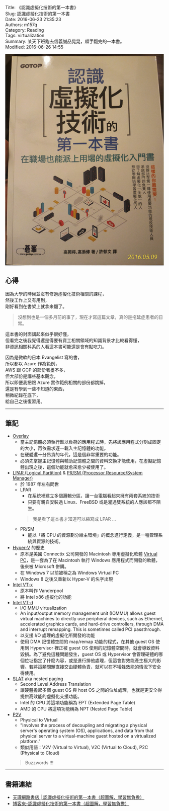 Title: 《認識虛擬化技術的第一本書》  
Slug: 認識虛擬化技術的第一本書  
Date: 2016-06-23 21:35:23  
Authors: m157q  
Category: Reading  
Tags: virtualization  
Summary: 某天下班跑去信義誠品晃晃，順手翻完的一本書。  
Modified: 2016-06-26 14:55  
  
  
![cover](/files/認識虛擬化技術的第一本書/cover.jpg)  
  
## 心得  
  
因為大學的時候並沒有修過虛擬化技術相關的課程，  
然後工作上又有用到，  
剛好看到在書架上就拿來翻了。  
  
> 沒想到也是一個多月前的事了，現在才寫這篇文章，真的是拖延症患者的日常。  
  
這本書的封面講起來似乎很好懂，  
但看完之後我覺得還是得要有資工相關領域的知識背景才比較看得懂，  
非資訊相關科系的人看這本書可能還是會有點吃力。  
  
因為是微軟的日本 Evangelist 寫的書，  
所以都以 Azure 作為範例，  
AWS 跟 GCP 的部份著墨不多，  
但大部份是講些基本觀念，  
所以即便我把跟 Azure 實作範例相關的部份都跳掉，  
還是有學到一些不知道的東西，  
稍微紀錄在底下，  
給自己之後復習用。  
  
---  
  
## 筆記  
  
+ [Overlay](https://en.wikipedia.org/wiki/Overlay_(programming))  
    + 當主記憶體必須執行難以負荷的應用程式時，先將該應用程式分割成固定的大小，再依需求逐一載入主記憶體的功能。  
    + 在硬體還十分昂貴的年代，這是個非常重要的功能。  
    + 必須先掌握主記憶體與輔助記憶體之間的資料交換才能使用，在虛擬記憶體出現之後，這個功能就愈來愈少被使用了。  
+ [LPAR (Logical Partition)](https://en.wikipedia.org/wiki/Logical_partition) & [PR/SM (Processor Resource/System Manager)](https://en.wikipedia.org/wiki/PR/SM)  
    + 於 1987 年左右問世  
    + LPAR  
        + 在系統裡建立多個邏輯分區，讓一台電腦看起來擁有兩套系統的技術  
        + 只要有親自安裝過 Linux、FreeBSD 或是灌過雙系統的人應該都不陌生。  
        > 我是看了這本書才知道可以縮寫成 LPAR ...  
    + PR/SM  
        + 能以「將 CPU 的資源劃分給主環境」的概念進行定義，是一種管理系統與資源的技術。  
+ [Hyper-V](https://en.wikipedia.org/wiki/Hyper-V) 的歷史  
    + 原本是美國 Connectix 公司開發的 Macintosh 專用虛擬化軟體 [Virtual PC](https://en.wikipedia.org/wiki/Windows_Virtual_PC#Virtual_PC_by_Connectix)，是一套為了在 Macintosh 執行 Windows 應用程式而開發的軟體，後來被 Microsoft 併購。  
    + 在 Windows 7 以前被稱之為 Windows Virtual PC  
    + Windows 8 之後又重新以 Hyper-V 的名字出現  
+ [Intel VT-x](https://en.wikipedia.org/wiki/X86_virtualization#Intel_virtualization_.28VT-x.29)  
    + 原本叫作 Vanderpool  
    + 將 Intel x86 虛擬化的功能  
+ [Intel VT-d](https://en.wikipedia.org/wiki/X86_virtualization#I.2FO_MMU_virtualization_.28AMD-Vi_and_Intel_VT-d.29)  
    + I/O MMU virtualization  
    + An input/output memory management unit (IOMMU) allows guest virtual machines to directly use peripheral devices, such as Ethernet, accelerated graphics cards, and hard-drive controllers, through DMA and interrupt remapping. This is sometimes called PCI passthrough.  
    + 以支援 I/O 處理的虛擬化所開發的功能  
    + 使用 DMA 記憶體空間的 map/remap 功能的程式，在其他 guest OS 使用到 Hypervisor 裡正被 guest OS 使用的記憶體空間時，就會導致資料毀損。為了避免這種問題發生，guest OS 或 Hypervisor 會管理硬體的哪個位址指定了什麼內容，或是進行排他處理，但這會對效能產生極大的影響。若將這類問題直接交由硬體負責，就可以在不犧牲效能的情況下安全得使用。  
+ [SLAT](https://en.wikipedia.org/wiki/Second_Level_Address_Translation) aka nested paging  
    + Second Level Address Translation  
    + 讓硬體擔起多個 guest OS 與 host OS 之間的位址處理，也就是更安全得提供高效能的虛擬化支援功能。  
    + Intel 的 CPU 將這項功能稱為 EPT (Extended Page Table)  
    + AMD 的 CPU 將這項功能稱為 NPT (Nested Page Table)  
+ [P2V](https://en.wikipedia.org/wiki/Physical-to-Virtual)  
    + Physical to Virtual  
    + "Involves the process of decoupling and migrating a physical server's operating system (OS), applications, and data from that physical server to a virtual-machine guest hosted on a virtualized platform."  
    + 類似用語：V2V (Virtual to Virtual), V2C (Virtual to Cloud), P2C (Physical to Cloud)  
    > Buzzwords !!!  
  
---  
  
## 書籍連結  
  
+ [天瓏網路書店 | 認識虛擬化技術的第一本書（超圖解，學習無負擔）](https://www.tenlong.com.tw/items/9863478431?item_id=1010879)  
+ [博客來-認識虛擬化技術的第一本書（超圖解，學習無負擔）](http://www.books.com.tw/products/0010704880)  
